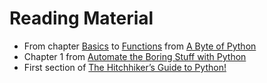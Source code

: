 # Reading Material

* From chapter [Basics](http://python.swaroopch.com/basics.html) to [Functions](http://python.swaroopch.com/functions.html) from [A Byte of Python](http://python.swaroopch.com/index.html)
* Chapter 1 from [Automate the Boring Stuff with Python](https://automatetheboringstuff.com/#toc)
* First section of [The Hitchhiker’s Guide to Python!](http://docs.python-guide.org/en/latest/#getting-started-with-python)
